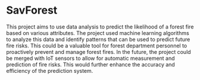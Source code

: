 # SavForest
This project aims to use data analysis to predict the likelihood of a forest fire based on various attributes. The project used machine learning algorithms to analyze this data and identify patterns that can be used to predict future fire risks. This could be a valuable
tool for forest department personnel to proactively prevent and manage forest fires. In the future, the project could be merged with IoT sensors to allow for automatic measurement and
prediction of fire risks. This would further enhance the accuracy and efficiency of the prediction system.
